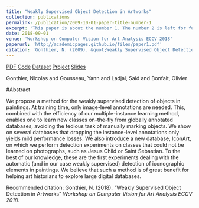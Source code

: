 ```yaml
---
title: "Weakly Supervised Object Detection in Artworks"
collection: publications
permalink: /publication/2009-10-01-paper-title-number-1
excerpt: 'This paper is about the number 1. The number 2 is left for future work.'
date: 2018-09-01
venue: 'Workshop on Computer Vision for Art Analysis ECCV 2018'
paperurl: 'http://academicpages.github.io/files/paper1.pdf'
citation: 'Gonthier, N. (2009). &quot;Weakly Supervised Object Detection in Artworks&quot; <i>Workshop on Computer Vision for Art Analysis ECCV 2018</i>. 1(1).'
---
```


[PDF](https://arxiv.org/pdf/1810.02569.pdf) [Code](https://github.com/ngonthier/Mi_max) [Dataset](https://wsoda.telecom-paristech.fr/downloads/dataset/) [Project](https://wsoda.telecom-paristech.fr/) [Slides](http://ngonthier.github.io/files/VISART_2018_slides.pdf)

Gonthier, Nicolas and Gousseau, Yann and Ladjal, Said and Bonfait, Olivier

#Abstract

We propose a method for the weakly supervised detection of objects in paintings. At training time, only image-level annotations are needed. This, combined with the efficiency of our multiple-instance learning method, enables one to learn new classes on-the-fly from globally annotated databases, avoiding the tedious task of manually marking objects. We show on several databases that dropping the instance-level annotations only yields mild performance losses. We also introduce a new database, IconArt, on which we perform detection experiments on classes that could not be learned on photographs, such as Jesus Child or Saint Sebastian. To the best of our knowledge, these are the first experiments dealing with the automatic (and in our case weakly supervised) detection of iconographic elements in paintings. We believe that such a method is of great benefit for helping art historians to explore large digital databases.



Recommended citation: Gonthier, N. (2018). "Weakly Supervised Object Detection in Artworks" <i>Workshop on Computer Vision for Art Analysis ECCV 2018</i>.
